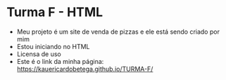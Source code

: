 # Turma F - HTML

- Meu projeto é um site de venda de pizzas e ele está sendo criado por mim
- Estou iniciando no HTML 
- Licensa de uso 
- Este é o link da minha página: https://kauericardobetega.github.io/TURMA-F/
